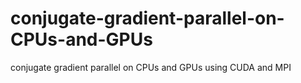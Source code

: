 # conjugate-gradient-parallel-on-CPUs-and-GPUs
conjugate gradient parallel on CPUs and GPUs using CUDA and MPI
